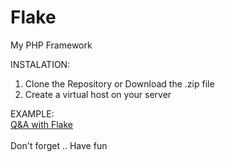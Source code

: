 Flake
=====

My PHP Framework

INSTALATION:<br />
1. Clone the Repository or Download the .zip file<br />
2. Create a virtual host on your server

EXAMPLE:<br />
<a href="http://github.com/cupsadarius/Q-A">Q&A with Flake</a><br /><br />
Don't forget ..  Have fun
